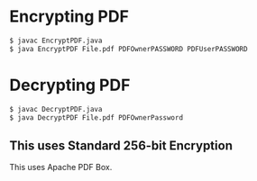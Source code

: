 # Encrypting PDF

```sh
$ javac EncryptPDF.java
$ java EncryptPDF File.pdf PDFOwnerPASSWORD PDFUserPASSWORD
```

# Decrypting PDF

```sh
$ javac DecryptPDF.java
$ java DecryptPDF File.pdf PDFOwnerPassword
```

## This uses Standard 256-bit Encryption

This uses Apache PDF Box.

